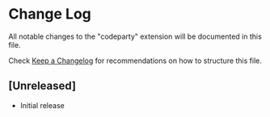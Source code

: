 # Change Log
All notable changes to the "codeparty" extension will be documented in this file.

Check [Keep a Changelog](http://keepachangelog.com/) for recommendations on how to structure this file.

## [Unreleased]
- Initial release